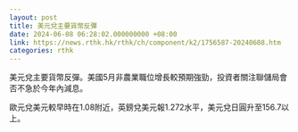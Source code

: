 ```yaml
---
layout: post
title: 美元兌主要貨幣反彈
date: 2024-06-08 06:28:02.000000000 +08:00
link: https://news.rthk.hk/rthk/ch/component/k2/1756587-20240608.htm
categories: rthk
---
```


美元兌主要貨幣反彈。美國5月非農業職位增長較預期強勁，投資者關注聯儲局會否不急於今年內減息。

歐元兌美元較早時在1.08附近，英鎊兌美元報1.272水平，美元兌日圓升至156.7以上。

